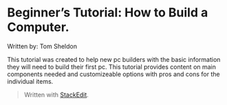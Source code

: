 <h1 id="beginners-tutorial-how-to-build-a-computer.">Beginner’s Tutorial: How to Build a Computer.</h1>
<p>Written by: Tom Sheldon</p>
<p>This tutorial was created to help new pc builders with the basic information they will need to build their first pc. This tutorial provides content on main components needed and customizeable options with pros and cons for the individual items.</p>
<blockquote>
<p>Written with <a href="https://stackedit.io/">StackEdit</a>.</p>
</blockquote>

